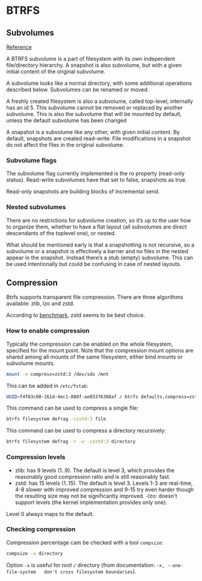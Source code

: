 # BTRFS

## Subvolumes

[Reference](https://btrfs.readthedocs.io/en/latest/Subvolumes.html)

A BTRFS subvolume is a part of filesystem with its own independent file/directory hierarchy.
A snapshot is also subvolume, but with a given initial content of the original subvolume.

A subvolume looks like a normal directory, with some additional operations described below.
Subvolumes can be renamed or moved.

A freshly created filesystem is also a subvolume, called top-level, internally has an id 5.
This subvolume cannot be removed or replaced by another subvolume.
This is also the subvolume that will be mounted by default, unless the default subvolume has been changed

A snapshot is a subvolume like any other, with given initial content.
By default, snapshots are created read-write.
File modifications in a snapshot do not affect the files in the original subvolume.

### Subvolume flags

The subvolume flag currently implemented is the ro property (read-only status). Read-write subvolumes have that set to false, snapshots as true.

Read-only snapshots are building blocks of incremental send.

### Nested subvolumes

There are no restrictions for subvolume creation, so it’s up to the user how to organize them, whether to have a flat layout (all subvolumes are direct descendants of the toplevel one), or nested.

What should be mentioned early is that a snapshotting is not recursive, so a subvolume or a snapshot is effectively a barrier and no files in the nested appear in the snapshot.
Instead there’s a stub (empty) subvolume.
This can be used intentionally but could be confusing in case of nested layouts.

## Compression

Btrfs supports transparent file compression. There are three algorithms available: zlib, lzo and zstd.

According to [benchmark](https://www.phoronix.com/review/btrfs-zstd-compress/4), zstd seems to be best choice.

### How to enable compression

Typically the compression can be enabled on the whole filesystem, specified for the mount point.
Note that the compression mount options are shared among all mounts of the same filesystem, either bind mounts or subvolume mounts.

```bash
mount -o compress=zstd:3 /dev/sdx /mnt
```

This can be added in `/etc/fstab`:

```bash
UUID=f4f83c00-161d-4ec1-888f-ae03376308af / btrfs defaults,compress=zstd:3 0 0
```

This command can be used to compress a single file:

```bash
btrfs filesystem defrag -czstd:3 file
```

This command can be used to compress a directory recursively:

```bash
btrfs filesystem defrag -r -v -czstd:3 directory
```

### Compression levels

- zlib: has 9 levels (1..9). The default is level 3, which provides the reasonably good compression ratio and is still reasonably fast.
- zstd: has 15 levels (1..15). The default is level 3. Levels 1-3 are real-time, 4-8 slower with improved compression and 9-15 try even harder though the resulting size may not be significantly improved.
-lzo: doesn't support levels (the kernel implementation provides only one).

Level 0 always maps to the default.

### Checking compression

Compression percentage cam be checked with a tool `compsize`:

```bash
compsize -x directory
```

Option `-x` is useful for root `/` directory (from documentation: `-x, --one-file-system   don't cross filesystem boundaries`).
